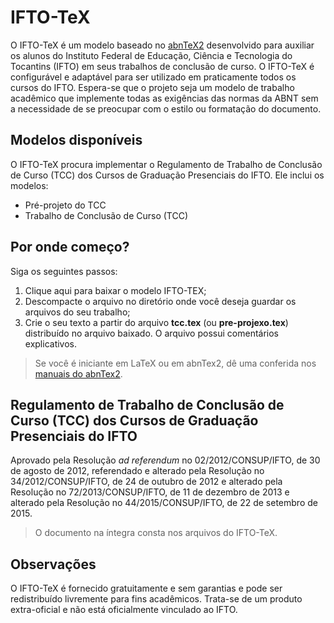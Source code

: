 # IFTO-TeX

O IFTO-TeX é um modelo baseado no [abnTeX2](http://www.abntex.net.br/) desenvolvido para auxiliar os alunos do Instituto Federal de Educação, Ciência e Tecnologia do Tocantins (IFTO) em seus trabalhos de conclusão de curso. O IFTO-TeX é configurável e adaptável para ser utilizado em praticamente todos os cursos do IFTO. Espera-se que o projeto seja um modelo de trabalho acadêmico que implemente todas as exigências das normas da ABNT sem a necessidade de se preocupar com o estilo ou formatação do documento.

## Modelos disponíveis

O IFTO-TeX procura implementar o Regulamento de Trabalho de Conclusão de Curso (TCC) dos Cursos de Graduação Presenciais do IFTO. Ele inclui os modelos:

* Pré-projeto do TCC
* Trabalho de Conclusão de Curso (TCC)

## Por onde começo?

Siga os seguintes passos:

1. Clique aqui para baixar o modelo IFTO-TEX;
2. Descompacte o arquivo no diretório onde você deseja guardar os arquivos do seu trabalho;
3. Crie o seu texto a partir do arquivo **tcc.tex** (ou **pre-projexo.tex**) distribuído no arquivo baixado. O arquivo possui comentários explicativos.

> Se você é iniciante em LaTeX ou em abnTex2, dê uma conferida nos [manuais do abnTex2](https://github.com/abntex/abntex2/wiki/PorOndeComecar).

## Regulamento de Trabalho de Conclusão de Curso (TCC) dos Cursos de Graduação Presenciais do IFTO

Aprovado pela Resolução *ad referendum* no 02/2012/CONSUP/IFTO, de 30 de agosto de 2012, referendado e alterado pela Resolução no 34/2012/CONSUP/IFTO, de 24 de outubro de 2012 e alterado pela Resolução no 72/2013/CONSUP/IFTO, de 11 de dezembro de 2013 e alterado pela Resolução no 44/2015/CONSUP/IFTO, de 22 de setembro de 2015.

> O documento na íntegra consta nos arquivos do IFTO-TeX.

## Observações

O IFTO-TeX é fornecido gratuitamente e sem garantias e pode ser redistribuído livremente para fins acadêmicos. Trata-se de um produto extra-oficial e não está oficialmente vinculado ao IFTO.
